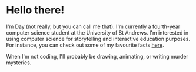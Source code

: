 # Hello there!

I'm Day (not really, but you can call me that). I'm currently a fourth-year computer science student at the University of St Andrews. I'm interested in using computer science for storytelling and interactive education purposes. For instance, you can check out some of my favourite facts [here](https://daytrick.github.io/fun_facts/fun_facts.html).

When I'm not coding, I'll probably be drawing, animating, or writing murder mysteries.

<!--
**daytrick/daytrick** is a ✨ _special_ ✨ repository because its `README.md` (this file) appears on your GitHub profile.

Here are some ideas to get you started:

- 🔭 I’m currently working on ...
- 🌱 I’m currently learning ...
- 👯 I’m looking to collaborate on ...
- 🤔 I’m looking for help with ...
- 💬 Ask me about ...
- 📫 How to reach me: ...
- 😄 Pronouns: ...
- ⚡ Fun fact: ...
-->
